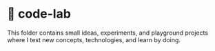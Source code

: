 # 🧪 code-lab

This folder contains small ideas, experiments, and playground projects where I test new concepts, technologies, and learn by doing.

